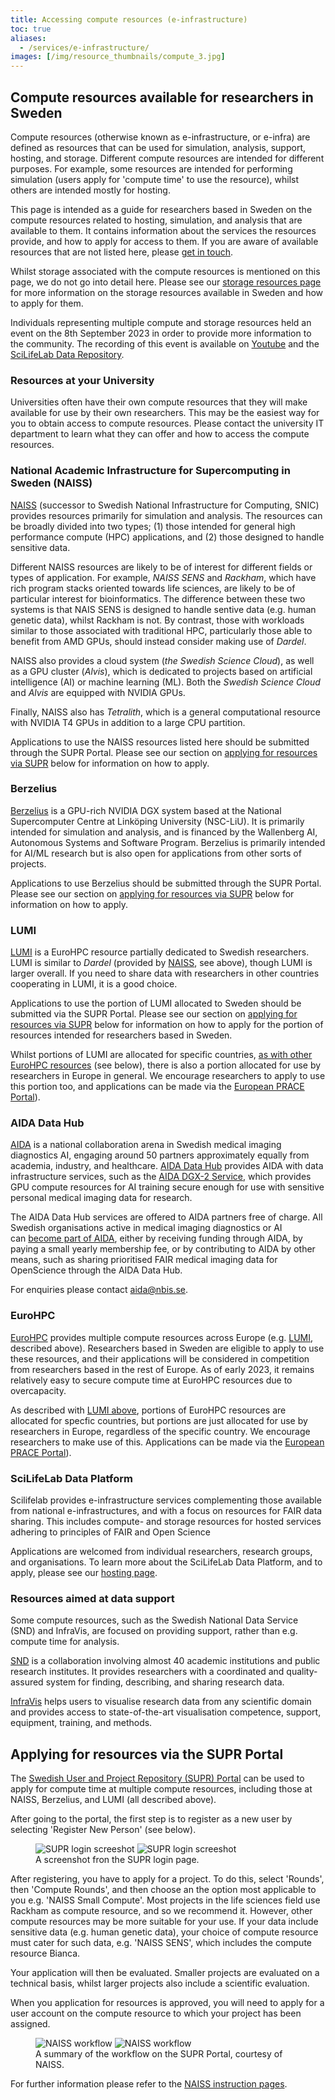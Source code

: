 ```yaml
---
title: Accessing compute resources (e-infrastructure)
toc: true
aliases:
  - /services/e-infrastructure/
images: [/img/resource_thumbnails/compute_3.jpg]
---
```


## Compute resources available for researchers in Sweden

Compute resources (otherwise known as e-infrastructure, or e-infra) are defined as resources that can be used for simulation, analysis, support, hosting, and storage. Different compute resources are intended for different purposes. For example, some resources are intended for performing simulation (users apply for 'compute time' to use the resource), whilst others are intended mostly for hosting.

This page is intended as a guide for researchers based in Sweden on the compute resources related to hosting, simulation, and analysis that are available to them. It contains information about the services the resources provide, and how to apply for access to them. If you are aware of available resources that are not listed here, please [get in touch](/contact/).

Whilst storage associated with the compute resources is mentioned on this page, we do not go into detail here. Please see our [storage resources page](/resources/storage/) for more information on the storage resources available in Sweden and how to apply for them.

Individuals representing multiple compute and storage resources held an event on the 8th September 2023 in order to provide more information to the community. The recording of this event is available on [Youtube](https://www.youtube.com/watch?v=SJoT5FYBomY) and the [SciLifeLab Data Repository](https://doi.org/10.17044/scilifelab.24106152.v2).

### Resources at your University

Universities often have their own compute resources that they will make available for use by their own researchers. This may be the easiest way for you to obtain access to compute resources. Please contact the university IT department to learn what they can offer and how to access the compute resources.

### National Academic Infrastructure for Supercomputing in Sweden (NAISS)

[NAISS](https://www.naiss.se/) (successor to Swedish National Infrastructure for Computing, SNIC) provides resources primarily for simulation and analysis. The resources can be broadly divided into two types; (1) those intended for general high performance compute (HPC) applications, and (2) those designed to handle sensitive data.

Different NAISS resources are likely to be of interest for different fields or types of application. For example, _NAISS SENS_ and _Rackham_, which have rich program stacks oriented towards life sciences, are likely to be of particular interest for bioinformatics. The difference between these two systems is that NAIS SENS is designed to handle sentive data (e.g. human genetic data), whilst Rackham is not. By contrast, those with workloads similar to those associated with traditional HPC, particularly those able to benefit from AMD GPUs, should instead consider making use of _Dardel_.

NAISS also provides a cloud system (_the Swedish Science Cloud_), as well as a GPU cluster (_Alvis_), which is dedicated to projects based on artificial intelligence (AI) or machine learning (ML). Both the _Swedish Science Cloud_ and _Alvis_ are equipped with NVIDIA GPUs.

Finally, NAISS also has _Tetralith_, which is a general computational resource with NVIDIA T4 GPUs in addition to a large CPU partition.

Applications to use the NAISS resources listed here should be submitted through the SUPR Portal. Please see our section on [applying for resources via SUPR](#applying-for-resources-via-the-supr-portal) below for information on how to apply.

### Berzelius

[Berzelius](https://nsc.liu.se/systems/berzelius/) is a GPU-rich NVIDIA DGX system based at the National Supercomputer Centre at Linköping University (NSC-LiU). It is primarily intended for simulation and analysis, and is financed by the Wallenberg AI, Autonomous Systems and Software Program. Berzelius is primarily intended for AI/ML research but is also open for applications from other sorts of projects.

Applications to use Berzelius should be submitted through the SUPR Portal. Please see our section on [applying for resources via SUPR](#applying-for-resources-via-the-supr-portal) below for information on how to apply.

### LUMI

[LUMI](https://www.lumi-supercomputer.eu/) is a EuroHPC resource partially dedicated to Swedish researchers. LUMI is similar to _Dardel_ (provided by [NAISS](#national-academic-infrastructure-for-supercomputing-in-sweden-naiss), see above), though LUMI is larger overall. If you need to share data with researchers in other countries cooperating in LUMI, it is a good choice.

Applications to use the portion of LUMI allocated to Sweden should be submitted via the SUPR Portal. Please see our section on [applying for resources via SUPR](#applying-for-resources-via-the-supr-portal) below for information on how to apply for the portion of resources intended for researchers based in Sweden.

Whilst portions of LUMI are allocated for specific countries, [as with other EuroHPC resources](#eurohpc) (see below), there is also a portion allocated for use by researchers in Europe in general. We encourage researchers to apply to use this portion too, and applications can be made via the [European PRACE Portal](https://prace-ri.eu/hpc-access/eurohpc-access/)).

### AIDA Data Hub

[AIDA](https://medtech4health.se/aida/) is a national collaboration arena in Swedish medical imaging diagnostics AI, engaging around 50 partners approximately equally from academia, industry, and healthcare. [AIDA Data Hub](https://datahub.aida.scilifelab.se/) provides AIDA with data infrastructure services, such as the [AIDA DGX-2 Service](https://datahub.aida.scilifelab.se/services/#dgx-2), which provides GPU compute resources for AI training secure enough for use with sensitive personal medical imaging data for research.

The AIDA Data Hub services are offered to AIDA partners free of charge. All Swedish organisations active in medical imaging diagnostics or AI can [become part of AIDA](https://datahub.aida.scilifelab.se/about/aida/#join), either by receiving funding through AIDA, by paying a small yearly membership fee, or by contributing to AIDA by other means, such as sharing prioritised FAIR medical imaging data for OpenScience through the AIDA Data Hub.

For enquiries please contact [aida@nbis.se](mailto:aida@nbis.se).

### EuroHPC

[EuroHPC](https://eurohpc-ju.europa.eu/index_en) provides multiple compute resources across Europe (e.g. [LUMI](#lumi), described above). Researchers based in Sweden are eligible to apply to use these resources, and their applications will be considered in competition from researchers based in the rest of Europe. As of early 2023, it remains relatively easy to secure compute time at EuroHPC resources due to overcapacity.

As described with [LUMI above](#lumi), portions of EuroHPC resources are allocated for specfic countries, but portions are just allocated for use by researchers in Europe, regardless of the specific country. We encourage researchers to make use of this. Applications can be made via the [European PRACE Portal](https://prace-ri.eu/hpc-access/eurohpc-access/)).

### SciLifeLab Data Platform

Scilifelab provides e-infrastructure services complementing those available from national e-infrastructures, and with a focus on resources for FAIR data sharing. This includes compute- and storage resources for hosted services adhering to principles of FAIR and Open Science

Applications are welcomed from individual researchers, research groups, and organisations. To learn more about the SciLifeLab Data Platform, and to apply, please see our [hosting page](/services/hosting/).

### Resources aimed at data support

Some compute resources, such as the Swedish National Data Service (SND) and InfraVis, are focused on providing support, rather than e.g. compute time for analysis.

[SND](https://snd.gu.se/sv) is a collaboration involving almost 40 academic institutions and public research institutes. It provides researchers with a coordinated and quality-assured system for finding, describing, and sharing research data.

[InfraVis](https://infravis.se) helps users to visualise research data from any scientific domain and provides access to state-of-the-art visualisation competence, support, equipment, training, and methods.

## Applying for resources via the SUPR Portal

The [Swedish User and Project Repository (SUPR) Portal](https://supr.naiss.se/) can be used to apply for compute time at multiple compute resources, including those at NAISS, Berzelius, and LUMI (all described above).

After going to the portal, the first step is to register as a new user by selecting 'Register New Person' (see below).

<figure class="my-3 figure w-100 text-center">
  <img src="/img/misc/SUPR_login.png" alt="SUPR login screeshot" class="figure-img img-fluid w-75 d-none d-xl-inline">
  <img src="/img/misc/SUPR_login.png" alt="SUPR login screeshot" class="figure-img img-fluid w-100 d-xl-none">
  <figcaption class="figure-caption">A screenshot fron the SUPR login page.</figcaption>
</figure>

After registering, you have to apply for a project. To do this, select 'Rounds', then 'Compute Rounds', and then choose an the option most applicable to you e.g. 'NAISS Small Compute'. Most projects in the life sciences field use Rackham as compute resource, and so we recommend it. However, other compute resources may be more suitable for your use. If your data include sensitive data (e.g. human genetic data), your choice of compute resource must cater for such data, e.g. 'NAISS SENS', which includes the compute resource Bianca.

Your application will then be evaluated. Smaller projects are evaluated on a technical basis, whilst larger projects also include a scientific evaluation.

When you application for resources is approved, you will need to apply for a user account on the compute resource to which your project has been assigned.

<figure class="my-3 figure w-100 text-center">
  <img src="/img/misc/NAISS_workflow.png" alt="NAISS workflow" class="figure-img img-fluid w-75 d-none d-xl-inline">
  <img src="/img/misc/NAISS_workflow.png" alt="NAISS workflow" class="figure-img img-fluid w-100 d-xl-none">
  <figcaption class="figure-caption">A summary of the workflow on the SUPR Portal, courtesy of NAISS.</figcaption>
</figure>

For further information please refer to the [NAISS instruction pages](https://www.naiss.se).
